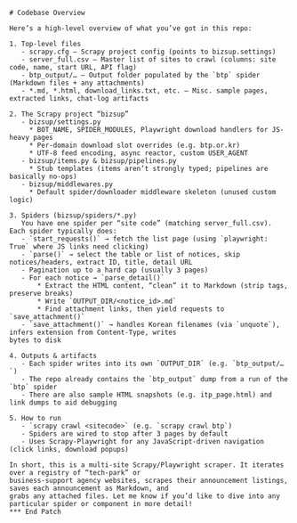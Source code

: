     # Codebase Overview

    Here’s a high-level overview of what you’ve got in this repo:

    1. Top-level files
       - scrapy.cfg — Scrapy project config (points to bizsup.settings)
       - server_full.csv — Master list of sites to crawl (columns: site code, name, start URL, API flag)
       - btp_output/… — Output folder populated by the `btp` spider (Markdown files + any attachments)
       - *.md, *.html, download_links.txt, etc. — Misc. sample pages, extracted links, chat-log artifacts

    2. The Scrapy project “bizsup”
       - bizsup/settings.py
         * BOT_NAME, SPIDER_MODULES, Playwright download handlers for JS-heavy pages
         * Per-domain download slot overrides (e.g. btp.or.kr)
         * UTF-8 feed encoding, async reactor, custom USER_AGENT
       - bizsup/items.py & bizsup/pipelines.py
         * Stub templates (items aren’t strongly typed; pipelines are basically no-ops)
       - bizsup/middlewares.py
         * Default spider/downloader middleware skeleton (unused custom logic)

    3. Spiders (bizsup/spiders/*.py)
       You have one spider per “site code” (matching server_full.csv). Each spider typically does:
       - `start_requests()` → fetch the list page (using `playwright: True` where JS links need clicking)
       - `parse()` → select the table or list of notices, skip notices/headers, extract ID, title, detail URL
       - Pagination up to a hard cap (usually 3 pages)
       - For each notice → `parse_detail()`
           * Extract the HTML content, “clean” it to Markdown (strip tags, preserve breaks)
           * Write `OUTPUT_DIR/<notice_id>.md`
           * Find attachment links, then yield requests to `save_attachment()`
       - `save_attachment()` → handles Korean filenames (via `unquote`), infers extension from Content-Type, writes
    bytes to disk

    4. Outputs & artifacts
       - Each spider writes into its own `OUTPUT_DIR` (e.g. `btp_output/…`)
       - The repo already contains the `btp_output` dump from a run of the `btp` spider
       - There are also sample HTML snapshots (e.g. itp_page.html) and link dumps to aid debugging

    5. How to run
       - `scrapy crawl <sitecode>` (e.g. `scrapy crawl btp`)
       - Spiders are wired to stop after 3 pages by default
       - Uses Scrapy-Playwright for any JavaScript-driven navigation (click links, download popups)

    In short, this is a multi-site Scrapy/Playwright scraper. It iterates over a registry of “tech-park” or
    business-support agency websites, scrapes their announcement listings, saves each announcement as Markdown, and
    grabs any attached files. Let me know if you’d like to dive into any particular spider or component in more detail!
    *** End Patch
